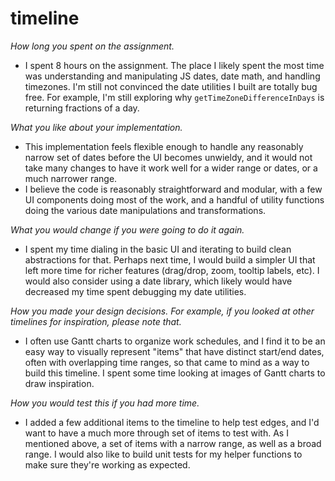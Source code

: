 # timeline
*How long you spent on the assignment.*
* I spent 8 hours on the assignment. The place I likely spent the most time was understanding and manipulating JS dates, date math, and handling timezones. I'm still not convinced the date utilities I built are totally bug free. For example, I'm still exploring why ```getTimeZoneDifferenceInDays``` is returning fractions of a day. 

*What you like about your implementation.*
* This implementation feels flexible enough to handle any reasonably narrow set of dates before the UI becomes unwieldy, and it would not take many changes to have it work well for a wider range or dates, or a much narrower range.
* I believe the code is reasonably straightforward and modular, with a few UI components doing most of the work, and a handful of utility functions doing the various date manipulations and transformations.

*What you would change if you were going to do it again.*
* I spent my time dialing in the basic UI and iterating to build clean abstractions for that. Perhaps next time, I would build a simpler UI that left more time for richer features (drag/drop, zoom, tooltip labels, etc). I would also consider using a date library, which likely would have decreased my time spent debugging my date utilities.      

*How you made your design decisions. For example, if you looked at other timelines for inspiration, please note that.*
* I often use Gantt charts to organize work schedules, and I find it to be an easy way to visually represent "items" that have distinct start/end dates, often with overlapping time ranges, so that came to mind as a way to build this timeline. I spent some time looking at images of Gantt charts to draw inspiration.
  
*How you would test this if you had more time.*
* I added a few additional items to the timeline to help test edges, and I'd want to have a much more through set of items to test with. As I mentioned above, a set of items with a narrow range, as well as a broad range. I would also like to build unit tests for my helper functions to make sure they're working as expected.